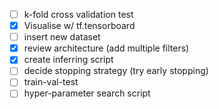 - [ ] k-fold cross validation test
- [x] Visualise w/ tf.tensorboard
- [ ] insert new dataset
- [x] review architecture (add multiple filters)
- [x] create inferring script
- [ ] decide stopping strategy (try early stopping)
- [ ] train-val-test
- [ ] hyper-parameter search script
